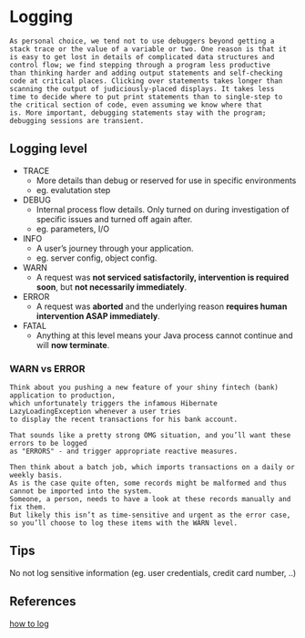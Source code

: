# Logging

```text
As personal choice, we tend not to use debuggers beyond getting a
stack trace or the value of a variable or two. One reason is that it
is easy to get lost in details of complicated data structures and
control flow; we find stepping through a program less productive
than thinking harder and adding output statements and self-checking
code at critical places. Clicking over statements takes longer than
scanning the output of judiciously-placed displays. It takes less
time to decide where to put print statements than to single-step to
the critical section of code, even assuming we know where that
is. More important, debugging statements stay with the program;
debugging sessions are transient.
```

## Logging level

- TRACE
  - More details than debug or reserved for use in specific environments
  - eg. evalutation step
- DEBUG
  - Internal process flow details. Only turned on during investigation of specific issues and turned off again after.
  - eg. parameters, I/O
- INFO
  - A user’s journey through your application.
  - eg. server config, object config.
- WARN
  - A request was **not serviced satisfactorily, intervention is required soon**, but **not necessarily immediately**.
- ERROR
  - A request was **aborted** and the underlying reason **requires human intervention ASAP immediately**.
- FATAL
  - Anything at this level means your Java process cannot continue and will **now terminate**.

### WARN vs ERROR

```text
Think about you pushing a new feature of your shiny fintech (bank) application to production,
which unfortunately triggers the infamous Hibernate LazyLoadingException whenever a user tries
to display the recent transactions for his bank account.

That sounds like a pretty strong OMG situation, and you’ll want these errors to be logged
as "ERRORS" - and trigger appropriate reactive measures.

Then think about a batch job, which imports transactions on a daily or weekly basis.
As is the case quite often, some records might be malformed and thus cannot be imported into the system.
Someone, a person, needs to have a look at these records manually and fix them.
But likely this isn’t as time-sensitive and urgent as the error case,
so you’ll choose to log these items with the WARN level.
```

## Tips

No not log sensitive information (eg. user credentials, credit card number, ..)

## References

[how to log](https://www.marcobehler.com/guides/a-guide-to-logging-in-java#_how_to_log)


